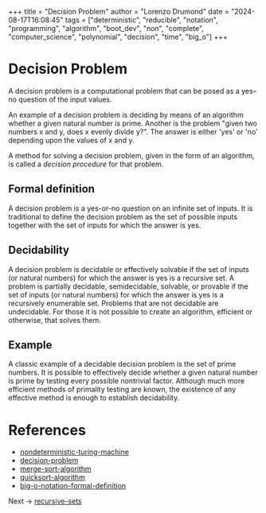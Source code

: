 +++
title = "Decision Problem"
author = "Lorenzo Drumond"
date = "2024-08-17T16:08:45"
tags = ["deterministic",  "reducible",  "notation",  "programming",  "algorithm",  "boot_dev",  "non",  "complete",  "computer_science",  "polynomial",  "decision",  "time",  "big_o"]
+++


# Decision Problem

A decision problem is a computational problem that can be posed as a yes–no question of the input values.

An example of a decision problem is deciding by means of an algorithm whether a given natural number is prime. Another is the problem "given two numbers x and y, does x evenly divide y?". The answer is either 'yes' or 'no' depending upon the values of x and y.

A method for solving a decision problem, given in the form of an algorithm, is called a *decision procedure* for that problem.

## Formal definition

A decision problem is a yes-or-no question on an infinite set of inputs. It is traditional to define the decision problem as the set of possible inputs together with the set of inputs for which the answer is yes.

## Decidability

A decision problem is decidable or effectively solvable if the set of inputs (or natural numbers) for which the answer is yes is a recursive set. A problem is partially decidable, semidecidable, solvable, or provable if the set of inputs (or natural numbers) for which the answer is yes is a recursively enumerable set. Problems that are not decidable are undecidable. For those it is not possible to create an algorithm, efficient or otherwise, that solves them.

## Example

A classic example of a decidable decision problem is the set of prime numbers. It is possible to effectively decide whether a given natural number is prime by testing every possible nontrivial factor. Although much more efficient methods of primality testing are known, the existence of any effective method is enough to establish decidability.

# References

- [nondeterministic-turing-machine](/wiki/nondeterministic-turing-machine/)
- [decision-problem](/wiki/decision-problem/)
- [merge-sort-algorithm](/wiki/merge-sort-algorithm/)
- [quicksort-algorithm](/wiki/quicksort-algorithm/)
- [big-o-notation-formal-definition](/wiki/big-o-notation-formal-definition/)

Next -> [recursive-sets](/wiki/recursive-sets/)
